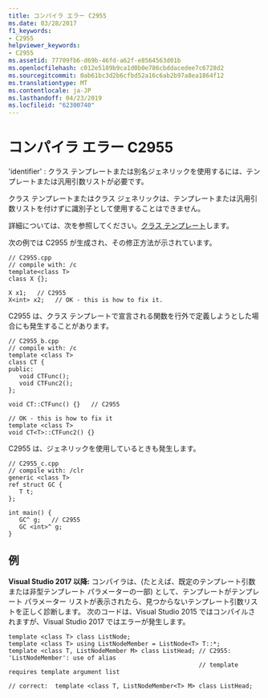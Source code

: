 ```yaml
---
title: コンパイラ エラー C2955
ms.date: 03/28/2017
f1_keywords:
- C2955
helpviewer_keywords:
- C2955
ms.assetid: 77709fb6-d69b-46fd-a62f-e8564563d01b
ms.openlocfilehash: c012e5189b9ca1d0b0e786cbddacedee7c6728d2
ms.sourcegitcommit: 0ab61bc3d2b6cfbd52a16c6ab2b97a8ea1864f12
ms.translationtype: MT
ms.contentlocale: ja-JP
ms.lasthandoff: 04/23/2019
ms.locfileid: "62300740"
---
```

# <a name="compiler-error-c2955"></a>コンパイラ エラー C2955

'identifier' : クラス テンプレートまたは別名ジェネリックを使用するには、テンプレートまたは汎用引数リストが必要です。

クラス テンプレートまたはクラス ジェネリックは、テンプレートまたは汎用引数リストを付けずに識別子として使用することはできません。

詳細については、次を参照してください。[クラス テンプレート](../../cpp/class-templates.md)します。

次の例では C2955 が生成され、その修正方法が示されています。

```
// C2955.cpp
// compile with: /c
template<class T>
class X {};

X x1;   // C2955
X<int> x2;   // OK - this is how to fix it.
```

C2955 は、クラス テンプレートで宣言される関数を行外で定義しようとした場合にも発生することがあります。

```
// C2955_b.cpp
// compile with: /c
template <class T>
class CT {
public:
   void CTFunc();
   void CTFunc2();
};

void CT::CTFunc() {}   // C2955

// OK - this is how to fix it
template <class T>
void CT<T>::CTFunc2() {}
```

C2955 は、ジェネリックを使用しているときも発生します。

```
// C2955_c.cpp
// compile with: /clr
generic <class T>
ref struct GC {
   T t;
};

int main() {
   GC^ g;   // C2955
   GC <int>^ g;
}
```

## <a name="example"></a>例

**Visual Studio 2017 以降:** コンパイラは、(たとえば、既定のテンプレート引数または非型テンプレート パラメーターの一部) として、テンプレートがテンプレート パラメーター リストが表示されたら、見つからないテンプレート引数リストを正しく診断します。 次のコードは、Visual Studio 2015 ではコンパイルされますが、Visual Studio 2017 ではエラーが発生します。

```
template <class T> class ListNode;
template <class T> using ListNodeMember = ListNode<T> T::*;
template <class T, ListNodeMember M> class ListHead; // C2955: 'ListNodeMember': use of alias
                                                     // template requires template argument list

// correct:  template <class T, ListNodeMember<T> M> class ListHead;
```
